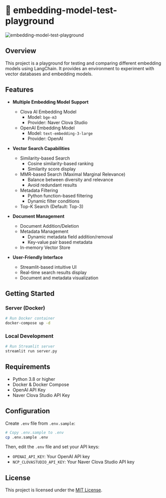 # 🛝 embedding-model-test-playground
![embedding-model-test-playground](https://github.com/user-attachments/assets/33f04a5f-b7c6-4222-9453-714f3a44f355)

## Overview
This project is a playground for testing and comparing different embedding models using LangChain. It provides an environment to experiment with vector databases and embedding models.

## Features
- **Multiple Embedding Model Support**
  - Clova AI Embedding Model
    - Model: `bge-m3`
    - Provider: Naver Clova Studio
  - OpenAI Embedding Model
    - Model: `text-embedding-3-large`
    - Provider: OpenAI

- **Vector Search Capabilities**
  - Similarity-based Search
    - Cosine similarity-based ranking
    - Similarity score display
  - MMR-based Search (Maximal Marginal Relevance)
    - Balance between diversity and relevance
    - Avoid redundant results
  - Metadata Filtering
    - Python function-based filtering
    - Dynamic filter conditions
  - Top-K Search (Default: Top-3)

- **Document Management**
  - Document Addition/Deletion
  - Metadata Management
    - Dynamic metadata field addition/removal
    - Key-value pair based metadata
  - In-memory Vector Store

- **User-Friendly Interface**
  - Streamlit-based intuitive UI
  - Real-time search results display
  - Document and metadata visualization

## Getting Started
### Server (Docker)
```bash
# Run Docker container
docker-compose up -d
```

### Local Development
```bash
# Run Streamlit server
streamlit run server.py
```

## Requirements
- Python 3.8 or higher
- Docker & Docker Compose
- OpenAI API Key
- Naver Clova Studio API Key

## Configuration
Create `.env` file from `.env.sample`:
```bash
# Copy .env.sample to .env
cp .env.sample .env
```

Then, edit the `.env` file and set your API keys:
- `OPENAI_API_KEY`: Your OpenAI API key
- `NCP_CLOVASTUDIO_API_KEY`: Your Naver Clova Studio API key

## License
This project is licensed under the [MIT License](https://opensource.org/licenses/MIT).